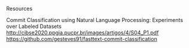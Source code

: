Resources

Commit Classification using Natural Language Processing: Experiments over Labeled Datasets
http://cibse2020.ppgia.pucpr.br/images/artigos/4/S04_P1.pdf
https://github.com/gesteves91/fasttext-commit-classification
